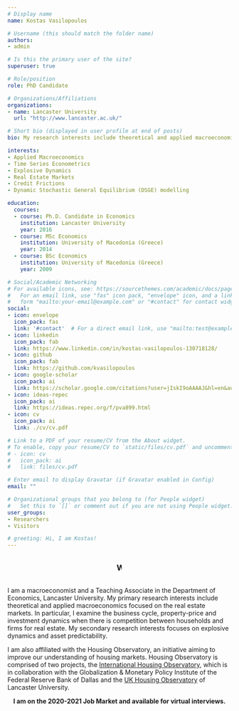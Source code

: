 ```yaml
---
# Display name
name: Kostas Vasilopoulos

# Username (this should match the folder name)
authors:
- admin

# Is this the primary user of the site?
superuser: true

# Role/position
role: PhD Candidate

# Organizations/Affiliations
organizations:
- name: Lancaster University
  url: "http://www.lancaster.ac.uk/"

# Short bio (displayed in user profile at end of posts)
bio: My research interests include theoretical and applied macroeconomics focused on the real estate markets.

interests:
- Applied Macroeconomics
- Time Series Econometrics
- Explosive Dynamics
- Real Estate Markets
- Credit Frictions
- Dynamic Stochastic General Equilibrium (DSGE) modelling

education:
  courses:
  - course: Ph.D. Candidate in Economics
    institution: Lancaster University
    year: 2016
  - course: MSc Economics
    institution: University of Macedonia (Greece)
    year: 2014
  - course: BSc Economics
    institution: University of Macedonia (Greece)
    year: 2009

# Social/Academic Networking
# For available icons, see: https://sourcethemes.com/academic/docs/page-builder/#icons
#   For an email link, use "fas" icon pack, "envelope" icon, and a link in the
#   form "mailto:your-email@example.com" or "#contact" for contact widget.
social:
- icon: envelope
  icon_pack: fas
  link: '#contact'  # For a direct email link, use "mailto:test@example.org".
- icon: linkedin
  icon_pack: fab
  link: https://www.linkedin.com/in/kostas-vasilopoulos-130718128/
- icon: github
  icon_pack: fab
  link: https://github.com/kvasilopoulos
- icon: google-scholar
  icon_pack: ai
  link: https://scholar.google.com/citations?user=jIskI9oAAAAJ&hl=en&authuser=1
- icon: ideas-repec
  icon_pack: ai
  link: https://ideas.repec.org/f/pva899.html
- icon: cv
  icon_pack: ai
  link: ./cv/cv.pdf

# Link to a PDF of your resume/CV from the About widget.
# To enable, copy your resume/CV to `static/files/cv.pdf` and uncomment the lines below.
# - icon: cv
#   icon_pack: ai
#   link: files/cv.pdf

# Enter email to display Gravatar (if Gravatar enabled in Config)
email: ""

# Organizational groups that you belong to (for People widget)
#   Set this to `[]` or comment out if you are not using People widget.
user_groups:
- Researchers
- Visitors

# greeting: Hi, I am Kostas! 
---
```

<style>
.typewriter {
  margin: 2rem 4rem;
}

.typewriter h1 {
  overflow: hidden; /* Ensures the content is not revealed until the animation */
  border-right: .15em solid #2962ff; /* The typwriter cursor */
  white-space: nowrap; /* Keeps the content on a single line */
  margin: 0 auto; /* Gives that scrolling effect as the typing happens */
  letter-spacing: .15em; /* Adjust as needed */
  animation: 
    typing 3.5s steps(40, end),
    blink-caret 1s step-end infinite;
}

/* The typing effect */
@keyframes typing {
  from { width: 0% }
  to { width: 100% }
}

/* The typewriter cursor effect */
@keyframes blink-caret {
  from, to { border-color: transparent }
  50% { border-color: #2962ff; }
}
@media screen and (max-width: 992px) {
  .typewriter {
    margin: 2rem 2rem;
  }
  .typewriter h1 {
    font-size: 18px;
  }
}

</style>

<div class="typewriter">
  <h1>Welcome to my website</h1>
</div>


I am a macroeconomist and a Teaching Associate in the Department of Economics, Lancaster University. My primary research interests include theoretical and applied macroeconomics focused on the real estate markets. In particular, I examine the business cycle, property-price and investment dynamics when there is competition between households and firms for real estate. My secondary research interests focuses on explosive dynamics and asset predictability.

I am also affiliated with the Housing Observatory, an initiative aiming to improve our understanding of housing markets. Housing Observatory is comprised of two projects, the [International Housing Observatory](https://int.housing-observatory.com/), which is in collaboration with the Globalization & Monetary Policy Institute of the Federal Reserve Bank of Dallas and the [UK Housing Observatory](https://uk.housing-observatory.com/) of Lancaster University.

**<center>I am on the 2020-2021 Job Market and available for virtual interviews.</center>**


